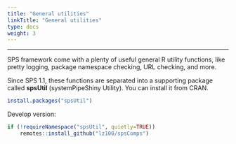 ```yaml
---
title: "General utilities"
linkTitle: "General utilities"
type: docs
weight: 3
---
```

*****

SPS framework come with a plenty of useful general R utility functions, like 
pretty logging, package namespace checking, URL checking, and more.

Since SPS 1.1, these functions are separated into a supporting package called 
**spsUtil** (systemPipeShiny Utility). You can install it from CRAN.


```r
install.packages("spsUtil")
```
Develop version:
```r
if (!requireNamespace("spsUtil", quietly=TRUE))
    remotes::install_github("lz100/spsComps")
```
